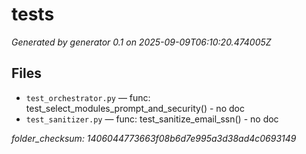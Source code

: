 # tests

_Generated by generator 0.1 on 2025-09-09T06:10:20.474005Z_

## Files

- `test_orchestrator.py` — func: test_select_modules_prompt_and_security() - no doc
- `test_sanitizer.py` — func: test_sanitize_email_ssn() - no doc

_folder_checksum: 1406044773663f08b6d7e995a3d38ad4c0693149_
